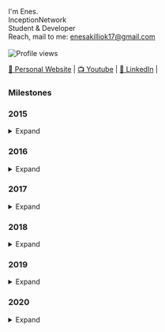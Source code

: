 
I'm Enes.
<br />
InceptionNetwork
<br />
Student & Developer
<br />
Reach, mail to me: enesakilliok17@gmail.com
<br />
<br />
![Profile views](https://gpvc.arturio.dev/cleopatradev)

<a href="https://enesakilliok.com/">🏡 Personal Website</a> |
<a href="https://www.youtube.com/channel/UC9DIP-xfqo3C8c19Pq1VaSQ">📺 Youtube</a> |
<a href="https://tr.linkedin.com/in/enes-ak%C4%B1ll%C4%B1ok-0957981a1">👔 LinkedIn</a> |

### Milestones
<h3>2015</h2>
<details>
  <summary>Expand</summary>
  
- Started learning to Lua
</details>

<h3>2016</h2>
<details>
  <summary>Expand</summary>

- Learned MySQL

- Learned HTML

- Learned Some CSS

- Learned a lot of Javascript
</details>

<h3>2017</h2>
<details>
  <summary>Expand</summary>

- Learned OOP for Lua

- Joined a InceptionNetwork

</details>

<h3>2018</h3>
<details>
  <summary>Expand</summary>
 
 - anything

</details>

<h3>2019</h3>
<details>
  <summary>Expand</summary>
 
 - Learned Websockets

 - Learned REST

 - Learned Express

 - Learned Discord oAuth2 Implementation

 - Learned PostgresSQL

 - Learned MongoDB

</details>

<h3>2020</h2>
<details>
  <summary>Expand</summary>
  
- [Learned Preact](https://preactjs.com/)

- [Learned Electron](https://www.electronjs.org/)

- Learned TypeScript

- Learned C++

- Learned C#
</details>
